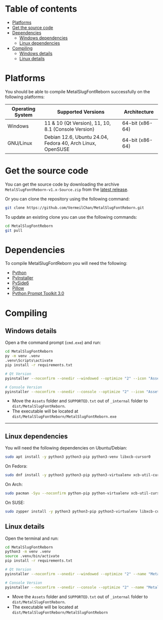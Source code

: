 # Table of contents

- [Platforms](#platforms)
- [Get the source code](#get-the-source-code)
- [Dependencies](#dependencies)
   - [Windows dependencies](#dependencies)
   - [Linux dependencies](#linux-dependencies)
- [Compiling](#compiling)
   - [Windows details](#windows-details)
   - [Linux details](#linux-details)

# Platforms

You should be able to compile MetalSlugFontReborn successfully on the following
platforms:

| Operating System | Supported Versions                                         | Architecture    |
|------------------|----------------------------------------------------------- |-----------------|
| Windows          | 11 & 10 (Qt Version), 11, 10, 8.1 (Console Version)        | 64-bit (x86-64) |
| GNU/Linux        | Debian 12.6, Ubuntu 24.04, Fedora 40, Arch Linux, OpenSUSE | 64-bit (x86-64) |

# Get the source code

You can get the source code by downloading the archive `MetalSlugFontReborn-v1.x-Source.zip` from the [latest release](https://github.com/VermeilChan/MetalSlugFontReborn/releases/latest).

Or you can clone the repository using the following command:
```sh
git clone https://github.com/VermeilChan/MetalSlugFontReborn.git
```
To update an existing clone you can use the following commands:
```sh
cd MetalSlugFontReborn
git pull
```
# Dependencies

To compile MetalSlugFontReborn you will need the following:

- [Python](https://www.python.org/)
- [PyInstaller](https://pyinstaller.org/en/stable/)
- [PySide6](https://pypi.org/project/PySide6/)
- [Pillow](https://pillow.readthedocs.io/en/stable/)
- [Python Prompt Toolkit 3.0](https://python-prompt-toolkit.readthedocs.io/en/master/)

# Compiling

## Windows details

Open a the command prompt (`cmd.exe`) and run:

```sh
cd MetalSlugFontReborn
py -m venv .venv
.venv\Scripts\activate
pip install -r requirements.txt
```
```sh
# Qt Version
pyinstaller --noconfirm --onedir --windowed --optimize "2" --icon "Assets/Icons/Raubtier.ico" --name "MetalSlugFontReborn" --clean --version-file "versionfile.txt" --add-data "Assets;Assets/" --add-data "Src/special_characters.py;." --add-data "Src/image_generation.py;." --add-data "Src/themes.py;." --add-data "Src/utils.py;." --add-data "Src/info.py;." --add-data "Docs/SUPPORTED.txt;."  "Src/qt-version.py"
```
```sh
# Console Version
pyinstaller --noconfirm --onedir --console --optimize "2" --icon "Assets/Icons/Raubtier.ico" --name "MetalSlugFontReborn" --clean --version-file "versionfile.txt" --add-data "Assets;Assets/" --add-data "Src/special_characters.py;." --add-data "Src/image_generation.py;." --add-data "Src/info.py;." --add-data "Docs/SUPPORTED.txt;."  "Src/console-version.py"
```

- Move the `Assets` folder and `SUPPORTED.txt` out of `_internal` folder to `dist/MetalSlugFontReborn`.
- The executable will be located at `dist/MetalSlugFontReborn/MetalSlugFontReborn.exe`

---

## Linux dependencies

You will need the following dependencies on Ubuntu/Debian:
```sh
sudo apt install -y python3 python3-pip python3-venv libxcb-cursor0
```
On Fedora:
```sh
sudo dnf install -y python3 python3-pip python3-virtualenv xcb-util-cursor
```
On Arch:
```sh
sudo pacman -Syu --noconfirm python-pip python-virtualenv xcb-util-cursor
```
On SUSE:
```sh
sudo zypper install -y python3 python3-pip python3-virtualenv libxcb-cursor0
```

## Linux details

Open the terminal and run:

```sh
cd MetalSlugFontReborn
python3 -m venv .venv
source .venv/bin/activate
pip install -r requirements.txt
```
```sh
# Qt Version
pyinstaller --noconfirm --onedir --windowed --optimize "2" --name "MetalSlugFontReborn" --clean --add-data "Assets:Assets/" --add-data "Src/special_characters.py:." --add-data "Src/image_generation.py:." --add-data "Src/themes.py:." --add-data "Src/utils.py:." --add-data "Src/info.py:." --add-data "Docs/SUPPORTED.txt:."  "Src/qt-version.py"
```
```sh
# Console Version
pyinstaller --noconfirm --onedir --console --optimize "2" --name "MetalSlugFontReborn" --clean --add-data "Assets:Assets/" --add-data "Src/special_characters.py:." --add-data "Src/image_generation.py:." --add-data "Src/info.py:." --add-data "Docs/SUPPORTED.txt:."  "Src/console-version.py"
```

- Move the `Assets` folder and `SUPPORTED.txt` out of `_internal` folder to `dist/MetalSlugFontReborn`.
- The executable will be located at `dist/MetalSlugFontReborn/MetalSlugFontReborn`
